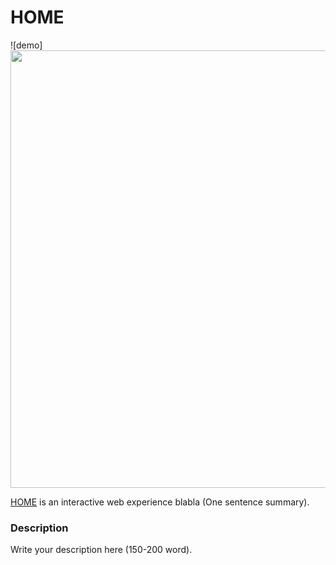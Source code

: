 # HOME

![demo]<img src="https://media.giphy.com/media/WVFSuLvNSRAN1EBJQ2/giphy.gif" width="1000" height="700" />

[HOME](https://lesleymoon.github.io/iml300/project-1/) is an interactive web experience blabla (One sentence summary).

### Description

Write your description here (150-200 word).
